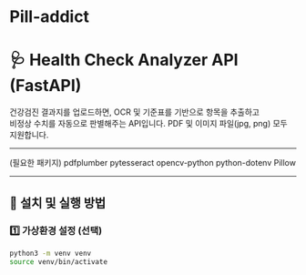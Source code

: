 # Pill-addict
# 🩺 Health Check Analyzer API (FastAPI)

건강검진 결과지를 업로드하면, OCR 및 기준표를 기반으로 항목을 추출하고  
비정상 수치를 자동으로 판별해주는 API입니다. PDF 및 이미지 파일(jpg, png) 모두 지원합니다.

---
(필요한 패키지)
pdfplumber
pytesseract
opencv-python
python-dotenv
Pillow

---

## 🚀 설치 및 실행 방법

### 1️⃣ 가상환경 설정 (선택)

```bash
python3 -m venv venv   
source venv/bin/activate
